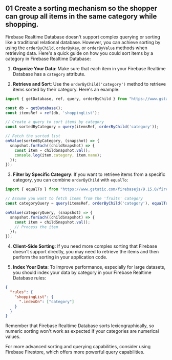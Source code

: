 ## 01 Create a sorting mechanism so the shopper can group all items in the same category while shopping.
Firebase Realtime Database doesn't support complex querying or sorting like a traditional relational database. However, you can achieve sorting by using the `orderByChild`, `orderByKey`, or `orderByValue` methods when retrieving data. Here's a quick guide on how you could sort items by a category in Firebase Realtime Database:

1. **Organize Your Data**: Make sure that each item in your Firebase Realtime Database has a `category` attribute.

2. **Retrieve and Sort**: Use the `orderByChild('category')` method to retrieve items sorted by their category. Here's an example:

```javascript
import { getDatabase, ref, query, orderByChild } from "https://www.gstatic.com/firebasejs/9.15.0/firebase-database.js";

const db = getDatabase();
const itemsRef = ref(db, 'shoppingList');

// Create a query to sort items by category
const sortedByCategory = query(itemsRef, orderByChild('category'));

// Fetch the sorted list
onValue(sortedByCategory, (snapshot) => {
  snapshot.forEach((childSnapshot) => {
    const item = childSnapshot.val();
    console.log(item.category, item.name);
  });
});
```

3. **Filter by Specific Category**: If you want to retrieve items from a specific category, you can combine `orderByChild` with `equalTo`:

```javascript
import { equalTo } from "https://www.gstatic.com/firebasejs/9.15.0/firebase-database.js";

// Assume you want to fetch items from the 'fruits' category
const categoryQuery = query(itemsRef, orderByChild('category'), equalTo('fruits'));

onValue(categoryQuery, (snapshot) => {
  snapshot.forEach((childSnapshot) => {
    const item = childSnapshot.val();
    // Process the item
  });
});
```

4. **Client-Side Sorting**: If you need more complex sorting that Firebase doesn't support directly, you may need to retrieve the items and then perform the sorting in your application code.

5. **Index Your Data**: To improve performance, especially for large datasets, you should index your data by category in your Firebase Realtime Database rules:

```json
{
  "rules": {
    "shoppingList": {
      ".indexOn": ["category"]
    }
  }
}
```

Remember that Firebase Realtime Database sorts lexicographically, so numeric sorting won't work as expected if your categories are numerical values.

For more advanced sorting and querying capabilities, consider using Firebase Firestore, which offers more powerful query capabilities.
